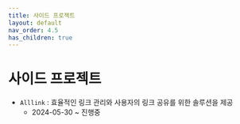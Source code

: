 ```yaml
---
title: 사이드 프로젝트
layout: default
nav_order: 4.5
has_children: true
---
```


# 사이드 프로젝트
- `Alllink` :  효율적인 링크 관리와 사용자의 링크 공유를 위한 솔루션을 제공
    - 2024-05-30 ~ 진행중 

